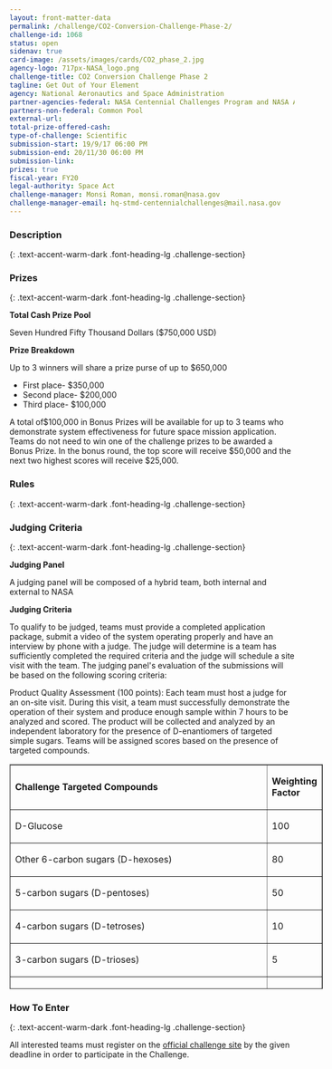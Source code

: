 ```yaml
---
layout: front-matter-data
permalink: /challenge/CO2-Conversion-Challenge-Phase-2/
challenge-id: 1068
status: open
sidenav: true
card-image: /assets/images/cards/CO2_phase_2.jpg
agency-logo: 717px-NASA_logo.png
challenge-title: CO2 Conversion Challenge Phase 2
tagline: Get Out of Your Element
agency: National Aeronautics and Space Administration
partner-agencies-federal: NASA Centennial Challenges Program and NASA Ames Research Center
partners-non-federal: Common Pool
external-url:
total-prize-offered-cash:
type-of-challenge: Scientific
submission-start: 19/9/17 06:00 PM 
submission-end: 20/11/30 06:00 PM 
submission-link:  
prizes: true
fiscal-year: FY20
legal-authority: Space Act
challenge-manager: Monsi Roman, monsi.roman@nasa.gov
challenge-manager-email: hq-stmd-centennialchallenges@mail.nasa.gov
---
```




<!-- Description start -->
### Description
{: .text-accent-warm-dark .font-heading-lg .challenge-section}


<!-- Prizes start -->
### Prizes
{: .text-accent-warm-dark .font-heading-lg .challenge-section}

<p><strong>Total Cash Prize Pool</strong></p>
<p>Seven Hundred Fifty Thousand Dollars ($750,000 USD)</p>
<p><strong>Prize Breakdown</strong></p>
<p>Up to 3 winners will share a prize purse of up to $650,000</p>
<ul>
<li>First place- $350,000</li>
<li>Second place- $200,000</li>
<li>Third place- $100,000</li>
</ul>
<p>A total of$100,000 in Bonus Prizes will be available for up to 3 teams who demonstrate system effectiveness for future space mission application. Teams do not need to win one of the challenge prizes to be awarded a Bonus Prize. In the bonus round, the top score will receive $50,000 and the next two highest scores will receive $25,000.</p>

<!-- Rules start -->
### Rules 
{: .text-accent-warm-dark .font-heading-lg .challenge-section}


<!-- Judging start -->
### Judging Criteria
{: .text-accent-warm-dark .font-heading-lg .challenge-section}

<p><strong>Judging Panel</strong></p>
<p>A judging panel will be composed of a hybrid team, both internal and external to NASA</p>
<p><strong>Judging Criteria</strong></p>
<p>To qualify to be judged, teams must provide a completed application package, submit a video of the system operating properly and have an interview by phone with a judge. The judge will determine is a team has sufficiently completed the required criteria and the judge will schedule a site visit with the team. The judging panel's evaluation of the submissions will be based on the following scoring criteria:</p>
<p>Product Quality Assessment (100 points): Each team must host a judge for an on-site visit. During this visit, a team must successfully demonstrate the operation of their system and produce enough sample within 7 hours to be analyzed and scored. The product will be collected and analyzed by an independent laboratory for the presence of D-enantiomers of targeted simple sugars. Teams will be assigned scores based on the presence of targeted compounds.</p>
<table style="height: 397px; width: 554px;" border="1">
<tbody>
<tr>
<td style="width: 538.8px;">
<p><strong>Challenge Targeted Compounds</strong></p>
</td>
<td style="width: 10px;">
<p><strong>Weighting Factor</strong></p>
</td>
</tr>
<tr>
<td style="width: 538.8px;">
<p>D-Glucose</p>
</td>
<td style="width: 10px;">
<p>100</p>
</td>
</tr>
<tr>
<td style="width: 538.8px;">
<p>Other 6-carbon sugars (D-hexoses)</p>
</td>
<td style="width: 10px;">
<p>80</p>
</td>
</tr>
<tr>
<td style="width: 538.8px;">
<p>5-carbon sugars (D-pentoses)</p>
</td>
<td style="width: 10px;">
<p>50</p>
</td>
</tr>
<tr>
<td style="width: 538.8px;">
<p>4-carbon sugars (D-tetroses)</p>
</td>
<td style="width: 10px;">
<p>10</p>
</td>
</tr>
<tr>
<td style="width: 538.8px;">
<p>3-carbon sugars (D-trioses)</p>
</td>
<td style="width: 10px;">
<p>5</p>
</td>
</tr>
<tr>
<td style="width: 538.8px;">
<p>D-Glycerol</p>
</td>
<td style="width: 10px;">
<p>5</p>
</td>
</tr>
</tbody>
</table>

<!--  How To Enter start -->
### How To Enter
{: .text-accent-warm-dark .font-heading-lg .challenge-section}

<p>All interested teams must register on the <a href="https://www.co2conversionchallenge.org/" target="_blank" rel="noopener">official challenge site</a> by the given deadline in order to participate in the Challenge.</p>
